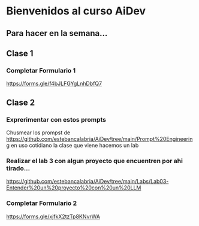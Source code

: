 # Bienvenidos al curso AiDev
## Para hacer en la semana...

## Clase 1 
### Completar Formulario 1
https://forms.gle/f4bJLFGYgLnhDbfQ7

## Clase 2
### Exprerimentar con estos prompts
Chusmear los prompst de https://github.com/estebancalabria/AiDev/tree/main/Prompt%20Engineering en uso cotidiano la clase que viene hacemos un lab

### Realizar el lab 3 con algun proyecto que encuentren por ahi tirado...
https://github.com/estebancalabria/AiDev/tree/main/Labs/Lab03-Entender%20un%20proyecto%20con%20un%20LLM

### Completar Formulario 2
https://forms.gle/xjfkX2tzTp8KNvrWA
